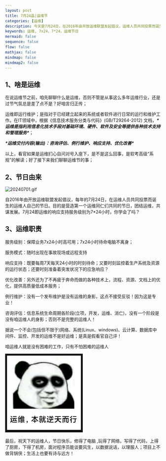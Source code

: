 ```yaml
---
layout: post
title: 7月24晶|运维节
categories: [运维]
description: 今天是7月24日，在2016年由开放运维联盟发起倡议，运维人员共同投票而诞生的运维人自己的节日。目的是营造第一个运维同仁们共同的节日，团结运维，共谋发展。
keywords: 运维, 7x24，7*24，运维节日
mermaid: false
sequence: false
flow: false
mathjax: false
mindmap: false
mindmap2: false
---
```


## 1、啥是运维

在说运维节之前，咱先聊聊什么是运维，否则不管是从事这么多年运维行业，还是过节气氛总是差了点不是？好咱言归正传；

运维即运行维护；是指对于已经建立起来的系统或者软件进行日常的运行和维护工作。在IT领域中，根据《信息技术服务分类与代码》(GB/T29264-2012) 文档，***\*运维是指利用信息化技术手段对基础环境、硬件、软件及安全等提供各种技术支持和管理服务\****；

***\*运维交付内容(输出)：咨询评估、例行维护、响应支持、优化改善\****  

以上，看官如果是运维扪心自问对号入座下，是不是这么回事，是软考高级“系规”的解读；好了接下来我们聊聊运维节的事；

## 2、节日由来

![20240701.gif](/images/20240701.gif)

自2016年由开放运维联盟发起倡议，每年的7月24日，在运维人员共同投票而诞生的运维人自己的节日。目的是营造第一个运维同仁们共同的节日，团结运维，共谋发展。7月24即运维的响应支持服务级别为7*24小时，你学会了吗？



## 3、运维职责

服务级别：保障业务7x24小时高可用；7x24小时待命电脑不离身；

服务模式：随时出现在事故现场或远程支持

响应支持：既要每周7天每天24小时的时刻待命；又要时刻监控着生产系统及资源的运行状态；还要时刻准备着突发状况下的应急响应？

优化改善：另外还为了不再疲于奔命而做的各种技术上，流程、资源、文档上的优化，提供高质量低成本服务；

例行维护：没有一个发布维护是没有运维的身影，这点不接受反驳！因为这是专业！

咨询评估：信息系统生命周期各阶段(立项，开发，运维、消亡)，没有一个阶段是没有咱运维人的身影；否则不是完整的运维人！

据说一个不会(包括但不限于)网络、系统(Linux、windows)、云计算、数据库中间件、监控、开发的运维不是好运维；是真是假看官自己评！

咱运维人就是没有困难的工作，只有不怕困难的运维人

![20240702.png](/images/2024072402.png)

最后，祝天下的运维人，节日快乐，修得了电脑 ,玩得了网络，写得了代码，上得了厨房，下得了机房，面对程序员能谈要风生，以数据说话，以理服人；项目上不做背锅侠；生活上也要有诗与远方！